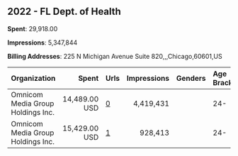 ## 2022 - FL Dept. of Health 
**Spent**: 29,918.00

**Impressions**: 5,347,844

**Billing Addresses**: 225 N Michigan Avenue Suite 820,,,Chicago,60601,US

|Organization|Spent|Urls|Impressions|Genders|Age Brackets|Country Codes|
|:---|---:|:---|---:|:---|:---|:---|
|Omnicom Media Group Holdings Inc.|14,489.00 USD|[0](https://www.snap.com/political-ads/asset/a71798afecfc94ab6a575ae9bc26855923fa9ed4de0aa8943b29a9c0d52f506f?mediaType=mp4)|4,419,431||24-|united states|
|Omnicom Media Group Holdings Inc.|15,429.00 USD|[1](https://www.snap.com/political-ads/asset/f0160e3cc97cafb1a746fa912777dbbbfee2c737c046986151b638a4e91c7bb8?mediaType=mp4)|928,413||24-|united states|
